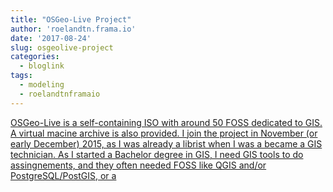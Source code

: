 ```yaml
---
title: "OSGeo-Live Project"
author: 'roelandtn.frama.io'
date: '2017-08-24'
slug: osgeolive-project
categories:
  - bloglink
tags:
  - modeling
  - roelandtnframaio
---
```


[OSGeo-Live is a self-containing ISO with around 50 FOSS dedicated to GIS. A virtual macine archive is also provided. I join the project in November (or early December) 2015, as I was already a librist when I was a became a GIS technician. As I started a Bachelor degree in GIS, I need GIS tools to do assingnements, and they often needed FOSS like QGIS and/or PostgreSQL/PostGIS, or a<i class="fas fa-external-link-alt"></i>](https://roelandtn.frama.io/post/osgeoliveproject/)

